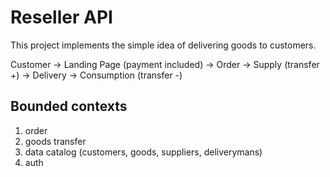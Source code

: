 # Reseller API

This project implements the simple idea of delivering goods to customers.

Customer -> Landing Page (payment included) -> Order -> Supply (transfer +) -> Delivery -> Consumption (transfer -)

## Bounded contexts

1. order
1. goods transfer
1. data catalog (customers, goods, suppliers, deliverymans)
1. auth